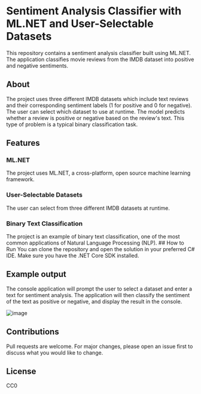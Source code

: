 # Sentiment Analysis Classifier with ML.NET and User-Selectable Datasets
This repository contains a sentiment analysis classifier built using ML.NET. The application classifies movie reviews from the IMDB dataset into positive and negative sentiments.

## About
The project uses three different IMDB datasets which include text reviews and their corresponding sentiment labels (1 for positive and 0 for negative). The user can select which dataset to use at runtime. The model predicts whether a review is positive or negative based on the review's text. This type of problem is a typical binary classification task.

## Features
<h3>ML.NET</h3> The project uses ML.NET, a cross-platform, open source machine learning framework.
<h3>User-Selectable Datasets</h3> The user can select from three different IMDB datasets at runtime.
<h3>Binary Text Classification</h3> The project is an example of binary text classification, one of the most common applications of Natural Language Processing (NLP).
## How to Run
You can clone the repository and open the solution in your preferred C# IDE. Make sure you have the .NET Core SDK installed.

## Example output
The console application will prompt the user to select a dataset and enter a text for sentiment analysis. The application will then classify the sentiment of the text as positive or negative, and display the result in the console.

![image](https://github.com/JoshuaPeddle/ML.NET_IMDB_sentiment/assets/37007232/40d99163-9379-4de3-bee9-604546a44409)

## Contributions
Pull requests are welcome. For major changes, please open an issue first to discuss what you would like to change.

## License
CC0
